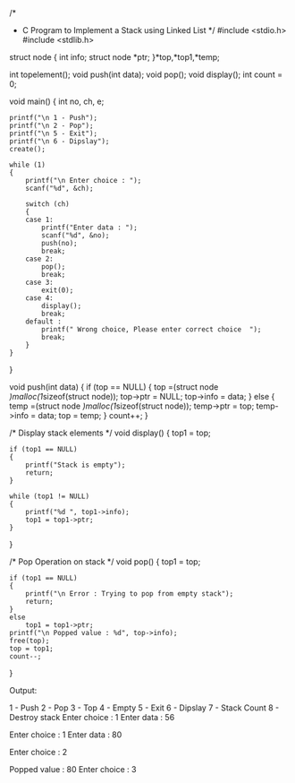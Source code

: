/*
 * C Program to Implement a Stack using Linked List
 */
#include <stdio.h>
#include <stdlib.h>
 
struct node
{
    int info;
    struct node *ptr;
}*top,*top1,*temp;
 
int topelement();
void push(int data);
void pop();
void display();
int count = 0;
 
void main()
{
    int no, ch, e;
 
    printf("\n 1 - Push");
    printf("\n 2 - Pop");
    printf("\n 5 - Exit");
    printf("\n 6 - Dipslay");
    create();
 
    while (1)
    {
        printf("\n Enter choice : ");
        scanf("%d", &ch);
 
        switch (ch)
        {
        case 1:
            printf("Enter data : ");
            scanf("%d", &no);
            push(no);
            break;
        case 2:
            pop();
            break;
        case 3:
            exit(0);
        case 4:
            display();
            break;
        default :
            printf(" Wrong choice, Please enter correct choice  ");
            break;
        }
    }
}
 
void push(int data)
{
    if (top == NULL)
    {
        top =(struct node *)malloc(1*sizeof(struct node));
        top->ptr = NULL;
        top->info = data;
    }
    else
    {
        temp =(struct node *)malloc(1*sizeof(struct node));
        temp->ptr = top;
        temp->info = data;
        top = temp;
    }
    count++;
}
 
/* Display stack elements */
void display()
{
    top1 = top;
 
    if (top1 == NULL)
    {
        printf("Stack is empty");
        return;
    }
 
    while (top1 != NULL)
    {
        printf("%d ", top1->info);
        top1 = top1->ptr;
    }
 }
 
/* Pop Operation on stack */
void pop()
{
    top1 = top;
 
    if (top1 == NULL)
    {
        printf("\n Error : Trying to pop from empty stack");
        return;
    }
    else
        top1 = top1->ptr;
    printf("\n Popped value : %d", top->info);
    free(top);
    top = top1;
    count--;
}
 
Output:

1 - Push
2 - Pop
3 - Top
4 - Empty
5 - Exit
6 - Dipslay
7 - Stack Count
8 - Destroy stack
Enter choice : 1
Enter data : 56
 
Enter choice : 1
Enter data : 80
 
Enter choice : 2
 
Popped value : 80
Enter choice : 3
